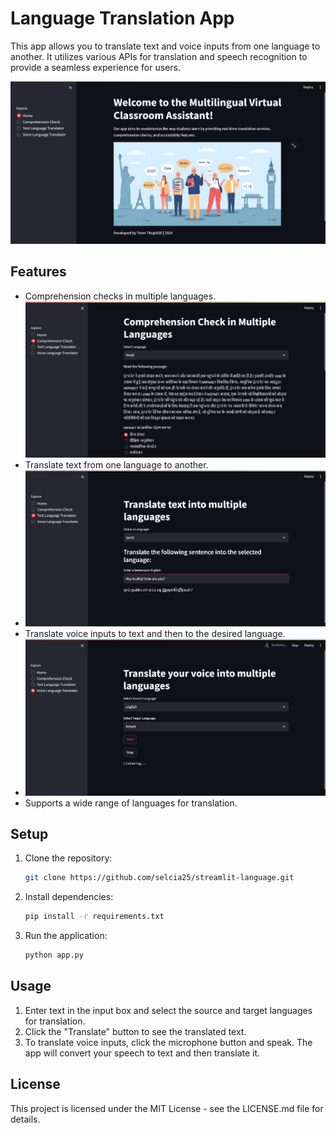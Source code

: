 # Language Translation App

This app allows you to translate text and voice inputs from one language to another. It utilizes various APIs for translation and speech recognition to provide a seamless experience for users.

![HomePage](assets/homepage.png)

## Features
- Comprehension checks in multiple languages.
  ![Comprehension Checks](assets/comprehension.png)
- Translate text from one language to another.
- ![Comprehension Checks](assets/text.png)
- Translate voice inputs to text and then to the desired language.
- ![Comprehension Checks](assets/voice.png)
- Supports a wide range of languages for translation.

## Setup
1. Clone the repository:
   ```bash
   git clone https://github.com/selcia25/streamlit-language.git
   ```
2. Install dependencies:
   ```bash
   pip install -r requirements.txt
   ```
3. Run the application:
   ```bash
   python app.py
   ```

## Usage
1. Enter text in the input box and select the source and target languages for translation.
2. Click the "Translate" button to see the translated text.
3. To translate voice inputs, click the microphone button and speak. The app will convert your speech to text and then translate it.

## License
This project is licensed under the MIT License - see the LICENSE.md file for details.
